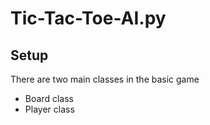 # Tic-Tac-Toe-AI.py

## Setup
There are two main classes in the basic game
 - Board class
 - Player class
